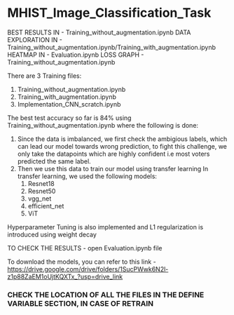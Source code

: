 # MHIST_Image_Classification_Task

BEST RESULTS IN -  Training_without_augmentation.ipynb
DATA EXPLORATION IN - Training_without_augmentation.ipynb/Training_with_augmentation.ipynb
HEATMAP IN - Evaluation.ipynb
LOSS GRAPH - Training_without_augmentation.ipynb

There are 3 Training files:
1. Training_without_augmentation.ipynb
2. Training_with_augmentation.ipynb
3. Implementation_CNN_scratch.ipynb

The best test accuracy so far is 84% using Training_without_augmentation.ipynb where the following is done:
1. Since the data is imbalanced, we first check the ambigious labels, which can lead our model towards wrong prediction, to fight this challenge, we only take the datapoints which are highly confident i.e most voters predicted the same label.
2. Then we use this data to train our model using transfer learning
  In transfer learning, we used the following models:
    1. Resnet18
    2. Resnet50
    3. vgg_net
    4. efficient_net
    5. ViT

Hyperparameter Tuning is also implemented and L1 regularization is introduced using weight decay

TO CHECK THE RESULTS - open Evaluation.ipynb file

To download the models, you can refer to this link - https://drive.google.com/drive/folders/1SucPWwk6N2l-z1p88ZaEM1oUjtKQXTx_?usp=drive_link

### CHECK THE LOCATION OF ALL THE FILES IN THE DEFINE VARIABLE SECTION, IN CASE OF RETRAIN
